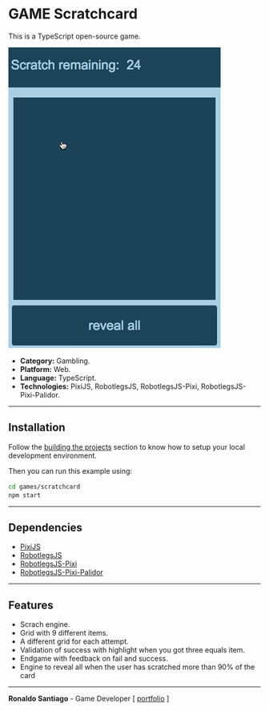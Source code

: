 # GAME Scratchcard

This is a TypeScript open-source game.

![scratchcard](media/scratchcard.gif)

+ **Category:** Gambling.
+ **Platform:** Web.
+ **Language:** TypeScript.
+ **Technologies:** PixiJS, RobotlegsJS, RobotlegsJS-Pixi, RobotlegsJS-Pixi-Palidor.

* * *

## Installation

Follow the [building the projects](https://github.com/RobotlegsJS/RobotlegsJS-Framework/tree/master/.github/CONTRIBUTING.md#building-the-projects) section to know how to setup your local development environment.

Then you can run this example using:

```bash
cd games/scratchcard
npm start
```

* * *

## Dependencies

+ [PixiJS](http://www.pixijs.com/)
+ [RobotlegsJS](https://github.com/RobotlegsJS/RobotlegsJS-Framework/tree/master/packages/core)
+ [RobotlegsJS-Pixi](https://github.com/RobotlegsJS/RobotlegsJS-Framework/tree/master/packages/pixi)
+ [RobotlegsJS-Pixi-Palidor](https://github.com/RobotlegsJS/RobotlegsJS-Framework/tree/master/packages/pixi-palidor)

* * *

## Features

- Scrach engine.
- Grid with 9 different items.
- A different grid for each attempt.
- Validation of success with highlight when you got three equals item.
- Endgame with feedback on fail and success.
- Engine to reveal all when the user has scratched more than 90% of the card

* * *

**Ronaldo Santiago**  - Game Developer [ [portfolio](https://ronaldosetzer.github.io/portfolio/) ]
